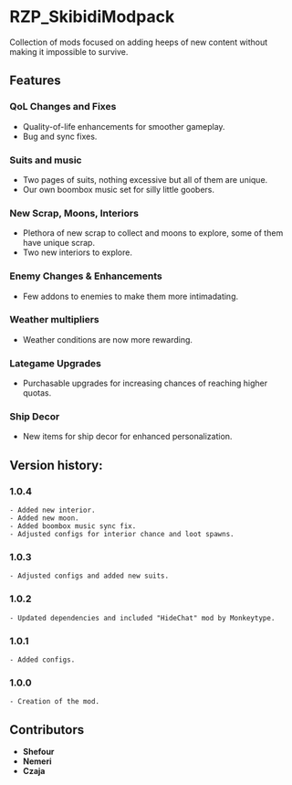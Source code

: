 # RZP_SkibidiModpack

Collection of mods focused on adding heeps of new content without making it impossible to survive.

## Features

### QoL Changes and Fixes
- Quality-of-life enhancements for smoother gameplay.
- Bug and sync fixes.

### Suits and music
- Two pages of suits, nothing excessive but all of them are unique.
- Our own boombox music set for silly little goobers.

### New Scrap, Moons, Interiors
- Plethora of new scrap to collect and moons to explore, some of them have unique scrap.
- Two new interiors to explore.

### Enemy Changes & Enhancements
- Few addons to enemies to make them more intimadating.

### Weather multipliers
- Weather conditions are now more rewarding.

### Lategame Upgrades
- Purchasable upgrades for increasing chances of reaching higher quotas.

### Ship Decor
- New items for ship decor for enhanced personalization.

## Version history:

### 1.0.4
	- Added new interior.
	- Added new moon.
	- Added boombox music sync fix.
	- Adjusted configs for interior chance and loot spawns.

### 1.0.3
	- Adjusted configs and added new suits.

### 1.0.2
	- Updated dependencies and included "HideChat" mod by Monkeytype.

### 1.0.1
	- Added configs.

### 1.0.0
	- Creation of the mod.

## Contributors
- **Shefour**
- **Nemeri**
- **Czaja**


